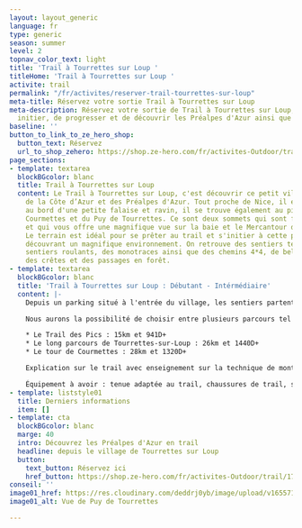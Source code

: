```yaml
---
layout: layout_generic
language: fr
type: generic
season: summer
level: 2
topnav_color_text: light
title: 'Trail à Tourrettes sur Loup '
titleHome: 'Trail à Tourrettes sur Loup '
activite: trail
permalink: "/fr/activites/reserver-trail-tourrettes-sur-loup"
meta-title: Réservez votre sortie Trail à Tourrettes sur Loup
meta-description: Réservez votre sortie de Trail à Tourrettes sur Loup, afin de vous
  initier, de progresser et de découvrir les Préalpes d'Azur ainsi que ses sommets.
baseline: ''
button_to_link_to_ze_hero_shop:
  button_text: Réservez
  url_to_shop_zehero: https://shop.ze-hero.com/fr/activites-Outdoor/trail/17593-trail-matin-tourrettes-sur-loup-ze-hero-yann-alarcon
page_sections:
- template: textarea
  blockBGcolor: blanc
  title: Trail à Tourrettes sur Loup
  content: Le Trail à Tourrettes sur Loup, c'est découvrir ce petit village de pierre
    de la Côte d’Azur et des Préalpes d'Azur. Tout proche de Nice, il est construit
    au bord d'une petite falaise et ravin, il se trouve également au pied du Pic des
    Courmettes et du Puy de Tourrettes. Ce sont deux sommets qui sont face à face
    et qui vous offre une magnifique vue sur la baie et le Mercantour de l'autre côté.
    Le terrain est idéal pour se prêter au trail et s'initier à cette pratique en
    découvrant un magnifique environnement. On retrouve des sentiers techniques, des
    sentiers roulants, des monotraces ainsi que des chemins 4*4, de belles descentes,
    des crêtes et des passages en forêt.
- template: textarea
  blockBGcolor: blanc
  title: 'Trail à Tourrettes sur Loup : Débutant - Intérmédiaire'
  content: |-
    Depuis un parking situé à l'entrée du village, les sentiers partent directement en direction du domaine des Courmettes. Des petits singles en sous-bois qui grimperont jusqu'au pic des Courmettes où le terrain sera ici rocailleux. De là se trouve le Puy de Tourrettes et un peu loin de Naouri. Il y a une multitude de choix possible à faire et à découvrir parmi tous les sentiers présents.

    Nous aurons la possibilité de choisir entre plusieurs parcours tel que :

    * Le Trail des Pics : 15km et 941D+
    * Le long parcours de Tourrettes-sur-Loup : 26km et 1440D+
    * Le tour de Courmettes : 28km et 1320D+

    Explication sur le trail avec enseignement sur la technique de montée avec ou sans bâtons, sur la descente de descente et sur les différents entraînements en trail tel que le fractionner. Sortie basée sur l’endurance avec jeu ludique d’entraînement durant la séance.

    Équipement à avoir : tenue adaptée au trail, chaussures de trail, sac ou ceinture de portage avec flasques d’eau (2 fois 500ml ou plus) + réserve alimentaire et coupe-vent.
- template: liststyle01
  title: Derniers informations
  item: []
- template: cta
  blockBGcolor: blanc
  marge: 40
  intro: Découvrez les Préalpes d'Azur en trail
  headline: depuis le village de Tourrettes sur Loup
  button:
    text_button: Réservez ici
    href_button: https://shop.ze-hero.com/fr/activites-Outdoor/trail/17593-trail-matin-tourrettes-sur-loup-ze-hero-yann-alarcon
conseil: ''
image01_href: https://res.cloudinary.com/deddrj0yb/image/upload/v1655715196/website/By%20Ze%20Hero%20Activity/IMG20211104075044.jpg
image01_alt: Vue de Puy de Tourrettes

---
```

